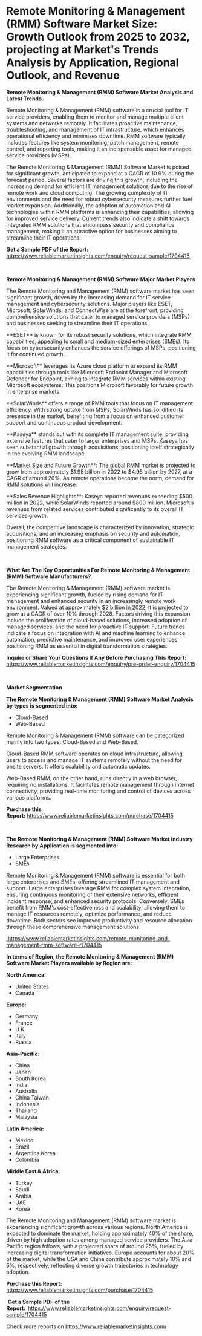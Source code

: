 <p><h1>Remote Monitoring & Management (RMM) Software Market Size: Growth Outlook from 2025 to 2032, projecting at Market's Trends Analysis by Application, Regional Outlook, and Revenue</h1></p><p><strong>Remote Monitoring & Management (RMM) Software Market Analysis and Latest Trends</strong></p>
<p><p>Remote Monitoring & Management (RMM) software is a crucial tool for IT service providers, enabling them to monitor and manage multiple client systems and networks remotely. It facilitates proactive maintenance, troubleshooting, and management of IT infrastructure, which enhances operational efficiency and minimizes downtime. RMM software typically includes features like system monitoring, patch management, remote control, and reporting tools, making it an indispensable asset for managed service providers (MSPs).</p><p>The Remote Monitoring & Management (RMM) Software Market is poised for significant growth, anticipated to expand at a CAGR of 10.9% during the forecast period. Several factors are driving this growth, including the increasing demand for efficient IT management solutions due to the rise of remote work and cloud computing. The growing complexity of IT environments and the need for robust cybersecurity measures further fuel market expansion. Additionally, the adoption of automation and AI technologies within RMM platforms is enhancing their capabilities, allowing for improved service delivery. Current trends also indicate a shift towards integrated RMM solutions that encompass security and compliance management, making it an attractive option for businesses aiming to streamline their IT operations.</p></p>
<p><strong>Get a Sample PDF of the Report:&nbsp;</strong> <a href="https://www.reliablemarketinsights.com/enquiry/request-sample/1704415?utm_campaign=3551&utm_medium=2&utm_source=Github&utm_content=ia&utm_term=27032025&utm_id=remote-monitoring-management-rmm-software">https://www.reliablemarketinsights.com/enquiry/request-sample/1704415</a></p>
<p>&nbsp;</p>
<p><strong>Remote Monitoring & Management (RMM) Software Major Market Players</strong></p>
<p><p>The Remote Monitoring and Management (RMM) software market has seen significant growth, driven by the increasing demand for IT service management and cybersecurity solutions. Major players like ESET, Microsoft, SolarWinds, and ConnectWise are at the forefront, providing comprehensive solutions that cater to managed service providers (MSPs) and businesses seeking to streamline their IT operations.</p><p>**ESET** is known for its robust security solutions, which integrate RMM capabilities, appealing to small and medium-sized enterprises (SMEs). Its focus on cybersecurity enhances the service offerings of MSPs, positioning it for continued growth.</p><p>**Microsoft** leverages its Azure cloud platform to expand its RMM capabilities through tools like Microsoft Endpoint Manager and Microsoft Defender for Endpoint, aiming to integrate RMM services within existing Microsoft ecosystems. This positions Microsoft favorably for future growth in enterprise markets.</p><p>**SolarWinds** offers a range of RMM tools that focus on IT management efficiency. With strong uptake from MSPs, SolarWinds has solidified its presence in the market, benefiting from a focus on enhanced customer support and continuous product development.</p><p>**Kaseya** stands out with its complete IT management suite, providing extensive features that cater to larger enterprises and MSPs. Kaseya has seen substantial growth through acquisitions, positioning itself strategically in the evolving RMM landscape.</p><p>**Market Size and Future Growth**: The global RMM market is projected to grow from approximately $1.95 billion in 2022 to $4.95 billion by 2027, at a CAGR of around 20%. As remote operations become the norm, demand for RMM solutions will increase.</p><p>**Sales Revenue Highlights**: Kaseya reported revenues exceeding $500 million in 2022, while SolarWinds reported around $800 million. Microsoft’s revenues from related services contributed significantly to its overall IT services growth.</p><p>Overall, the competitive landscape is characterized by innovation, strategic acquisitions, and an increasing emphasis on security and automation, positioning RMM software as a critical component of sustainable IT management strategies.</p></p>
<p>&nbsp;</p>
<p><strong>What Are The Key Opportunities For Remote Monitoring & Management (RMM) Software Manufacturers?</strong></p>
<p><p>The Remote Monitoring & Management (RMM) software market is experiencing significant growth, fueled by rising demand for IT management and enhanced security in an increasingly remote work environment. Valued at approximately $2 billion in 2022, it is projected to grow at a CAGR of over 10% through 2028. Factors driving this expansion include the proliferation of cloud-based solutions, increased adoption of managed services, and the need for proactive IT support. Future trends indicate a focus on integration with AI and machine learning to enhance automation, predictive maintenance, and improved user experiences, positioning RMM as essential in digital transformation strategies.</p></p>
<p><strong>Inquire or Share Your Questions If Any Before Purchasing This Report:</strong> <a href="https://www.reliablemarketinsights.com/enquiry/pre-order-enquiry/1704415?utm_campaign=3551&utm_medium=2&utm_source=Github&utm_content=ia&utm_term=27032025&utm_id=remote-monitoring-management-rmm-software">https://www.reliablemarketinsights.com/enquiry/pre-order-enquiry/1704415</a></p>
<p>&nbsp;</p>
<p><strong>Market Segmentation</strong></p>
<p><strong>The Remote Monitoring & Management (RMM) Software Market Analysis by types is segmented into:</strong></p>
<p><ul><li>Cloud-Based</li><li>Web-Based</li></ul></p>
<p><p>Remote Monitoring & Management (RMM) software can be categorized mainly into two types: Cloud-Based and Web-Based. </p><p>Cloud-Based RMM software operates on cloud infrastructure, allowing users to access and manage IT systems remotely without the need for onsite servers. It offers scalability and automatic updates. </p><p>Web-Based RMM, on the other hand, runs directly in a web browser, requiring no installations. It facilitates remote management through internet connectivity, providing real-time monitoring and control of devices across various platforms.</p></p>
<p><strong>Purchase this Report:&nbsp;</strong><a href="https://www.reliablemarketinsights.com/purchase/1704415?utm_campaign=3551&utm_medium=2&utm_source=Github&utm_content=ia&utm_term=27032025&utm_id=remote-monitoring-management-rmm-software">https://www.reliablemarketinsights.com/purchase/1704415</a></p>
<p>&nbsp;</p>
<p><strong>The Remote Monitoring & Management (RMM) Software Market Industry Research by Application is segmented into:</strong></p>
<p><ul><li>Large Enterprises</li><li>SMEs</li></ul></p>
<p><p>Remote Monitoring & Management (RMM) software is essential for both large enterprises and SMEs, offering streamlined IT management and support. Large enterprises leverage RMM for complex system integration, ensuring continuous monitoring of their extensive networks, efficient incident response, and enhanced security protocols. Conversely, SMEs benefit from RMM's cost-effectiveness and scalability, allowing them to manage IT resources remotely, optimize performance, and reduce downtime. Both sectors see improved productivity and resource allocation through these comprehensive management solutions.</p></p>
<p><a href="https://www.reliablemarketinsights.com/remote-monitoring-and-management-rmm-software-r1704415?utm_campaign=3551&utm_medium=2&utm_source=Github&utm_content=ia&utm_term=27032025&utm_id=remote-monitoring-management-rmm-software">&nbsp;https://www.reliablemarketinsights.com/remote-monitoring-and-management-rmm-software-r1704415</a></p>
<p><strong>In terms of Region, the Remote Monitoring & Management (RMM) Software Market Players available by Region are:</strong></p>
<p>
    <p> <strong> North America: </strong>
        <ul>
            <li>United States</li>
            <li>Canada</li>
        </ul>
        </p> 
    <p> <strong> Europe: </strong>
        <ul>
            <li>Germany</li>
            <li>France</li>
            <li>U.K.</li>
            <li>Italy</li>
            <li>Russia</li>
        </ul>
        </p> 
    <p> <strong> Asia-Pacific: </strong>
        <ul>
            <li>China</li>
            <li>Japan</li>
            <li>South Korea</li>
            <li>India</li>
            <li>Australia</li>
            <li>China Taiwan</li>
            <li>Indonesia</li>
            <li>Thailand</li>
            <li>Malaysia</li>
        </ul>
        </p> 
    <p> <strong> Latin America: </strong>
        <ul>
            <li>Mexico</li>
            <li>Brazil</li>
            <li>Argentina Korea</li>
            <li>Colombia</li>
        </ul>
        </p> 
    <p> <strong> Middle East & Africa: </strong>
        <ul>
            <li>Turkey</li>
            <li>Saudi</li>
            <li>Arabia</li>
            <li>UAE</li>
            <li>Korea</li>
        </ul>
    </p>
    </p>
<p><p>The Remote Monitoring and Management (RMM) software market is experiencing significant growth across various regions. North America is expected to dominate the market, holding approximately 40% of the share, driven by high adoption rates among managed service providers. The Asia-Pacific region follows, with a projected share of around 25%, fueled by increasing digital transformation initiatives. Europe accounts for about 20% of the market, while the USA and China contribute approximately 10% and 5%, respectively, reflecting diverse growth trajectories in technology adoption.</p></p>
<p><strong>Purchase this Report: </strong><a href="https://www.reliablemarketinsights.com/purchase/1704415?utm_campaign=3551&utm_medium=2&utm_source=Github&utm_content=ia&utm_term=27032025&utm_id=remote-monitoring-management-rmm-software">https://www.reliablemarketinsights.com/purchase/1704415</a></p>
<p>&nbsp;<strong>Get a Sample PDF of the Report:&nbsp;&nbsp;</strong><a href="https://www.reliablemarketinsights.com/enquiry/request-sample/1704415?utm_campaign=3551&utm_medium=2&utm_source=Github&utm_content=ia&utm_term=27032025&utm_id=remote-monitoring-management-rmm-software">https://www.reliablemarketinsights.com/enquiry/request-sample/1704415</a></p>
<p><strong></strong></p>
<p>Check more reports on <a href="https://www.reliablemarketinsights.com/?utm_campaign=3551&utm_medium=2&utm_source=Github&utm_content=ia&utm_term=27032025&utm_id=remote-monitoring-management-rmm-software">https://www.reliablemarketinsights.com/</a></p>